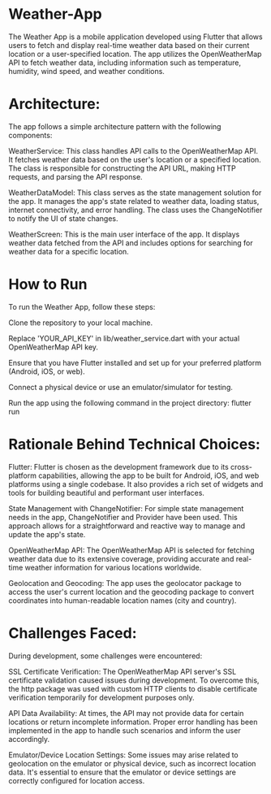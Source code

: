 # Weather-App
The Weather App is a mobile application developed using Flutter that allows users to fetch and display real-time weather data based on their current location or a user-specified location. The app utilizes the OpenWeatherMap API to fetch weather data, including information such as temperature, humidity, wind speed, and weather conditions.

# Architecture:

The app follows a simple architecture pattern with the following components:

WeatherService: This class handles API calls to the OpenWeatherMap API. It fetches weather data based on the user's location or a specified location. The class is responsible for constructing the API URL, making HTTP requests, and parsing the API response.

WeatherDataModel: This class serves as the state management solution for the app. It manages the app's state related to weather data, loading status, internet connectivity, and error handling. The class uses the ChangeNotifier to notify the UI of state changes.

WeatherScreen: This is the main user interface of the app. It displays weather data fetched from the API and includes options for searching for weather data for a specific location.


# How to Run

To run the Weather App, follow these steps:

Clone the repository to your local machine.

Replace 'YOUR_API_KEY' in lib/weather_service.dart with your actual OpenWeatherMap API key.

Ensure that you have Flutter installed and set up for your preferred platform (Android, iOS, or web).

Connect a physical device or use an emulator/simulator for testing.

Run the app using the following command in the project directory:
                 flutter run

# Rationale Behind Technical Choices:

Flutter: Flutter is chosen as the development framework due to its cross-platform capabilities, allowing the app to be built for Android, iOS, and web platforms using a single codebase. It also provides a rich set of widgets and tools for building beautiful and performant user interfaces.

State Management with ChangeNotifier: For simple state management needs in the app, ChangeNotifier and Provider have been used. This approach allows for a straightforward and reactive way to manage and update the app's state.

OpenWeatherMap API: The OpenWeatherMap API is selected for fetching weather data due to its extensive coverage, providing accurate and real-time weather information for various locations worldwide.

Geolocation and Geocoding: The app uses the geolocator package to access the user's current location and the geocoding package to convert coordinates into human-readable location names (city and country).

# Challenges Faced:

During development, some challenges were encountered:

SSL Certificate Verification: The OpenWeatherMap API server's SSL certificate validation caused issues during development. To overcome this, the http package was used with custom HTTP clients to disable certificate verification temporarily for development purposes only.

API Data Availability: At times, the API may not provide data for certain locations or return incomplete information. Proper error handling has been implemented in the app to handle such scenarios and inform the user accordingly.

Emulator/Device Location Settings: Some issues may arise related to geolocation on the emulator or physical device, such as incorrect location data. It's essential to ensure that the emulator or device settings are correctly configured for location access.
